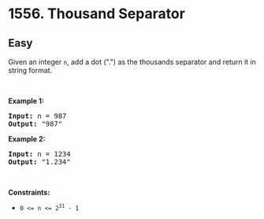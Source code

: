 <h1>1556. Thousand Separator</h1><h2>Easy</h2>


<p>Given an integer <code>n</code>, add a dot (".") as the thousands separator and return it in string format.</p>

<p>&nbsp;</p>
<p><strong class="example">Example 1:</strong></p>

<pre><strong>Input:</strong> n = 987
<strong>Output:</strong> "987"
</pre>

<p><strong class="example">Example 2:</strong></p>

<pre><strong>Input:</strong> n = 1234
<strong>Output:</strong> "1.234"
</pre>

<p>&nbsp;</p>
<p><strong>Constraints:</strong></p>

<ul>
	<li><code>0 &lt;= n &lt;= 2<sup>31</sup> - 1</code></li>
</ul>
